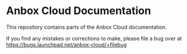 # Anbox Cloud Documentation

This repository contains parts of the Anbox Cloud documentation.

If you find any mistakes or corrections to make, please file a bug over at
https://bugs.launchpad.net/anbox-cloud/+filebug
